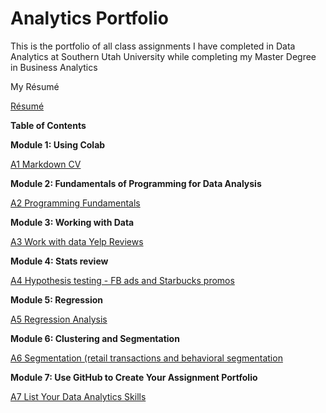 # Analytics Portfolio

This is the portfolio of all class assignments I have completed in Data Analytics at Southern Utah University while completing my Master Degree in Business Analytics

My Résumé

[Résumé](https://colab.research.google.com/drive/1w-KUJNcyftHQzzg5a1soAs2FzJruOfOL)

**Table of Contents**

**Module 1: Using Colab**

[A1 Markdown CV](https://colab.research.google.com/drive/1w-KUJNcyftHQzzg5a1soAs2FzJruOfOL)


**Module 2: Fundamentals of Programming for Data Analysis**

[A2 Programming Fundamentals](https://colab.research.google.com/drive/1oYtlyWc6ekChlelmJUy6nFUGS4nmY1Gs)

**Module 3: Working with Data**

[A3 Work with data Yelp Reviews](https://colab.research.google.com/drive/1L6Whuqj7qtA3tRDyHkciDiMeA98elzME)

**Module 4: Stats review**

[A4 Hypothesis testing - FB ads and Starbucks promos](https://colab.research.google.com/drive/1JDTcT7Qh60U_i4Vu-FjEE-1zDsZOfut7)

**Module 5: Regression**

[A5 Regression Analysis](https://colab.research.google.com/drive/1unEy9U9tYYNGaNrLgsaAs83PGXO4qioz)

**Module 6: Clustering and Segmentation**

[A6 Segmentation (retail transactions and behavioral segmentation](https://colab.research.google.com/drive/1srprMcHUwUZRa9ifsj__jIR6Uss9kK0D#scrollTo=5EpCCf8yaNid&uniqifier=1)

**Module 7: Use GitHub to Create Your Assignment Portfolio**

[A7 List Your Data Analytics Skills](https://colab.research.google.com/drive/1NPmYbyaGOOhE9UeIy7LHRQfXasYrew66#scrollTo=OHyAYOWNp68G)
